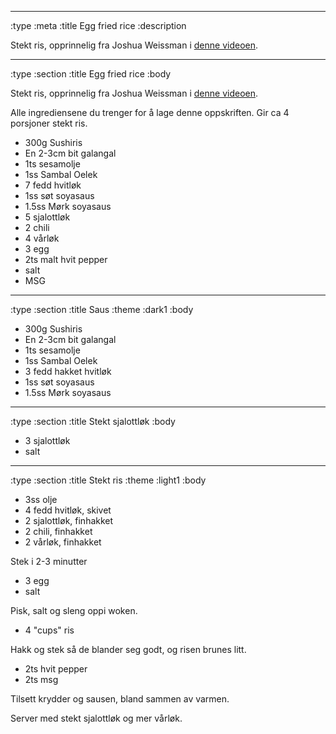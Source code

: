 --------------------------------------------------------------------------------
:type :meta
:title Egg fried rice
:description

Stekt ris, opprinnelig fra Joshua Weissman i [denne
videoen](https://www.youtube.com/watch?v=b9rs3Aznrt0&t=476s).

--------------------------------------------------------------------------------
:type :section
:title Egg fried rice
:body

Stekt ris, opprinnelig fra Joshua Weissman i [denne
videoen](https://www.youtube.com/watch?v=b9rs3Aznrt0&t=476s).

Alle ingrediensene du trenger for å lage denne oppskriften. Gir ca 4 porsjoner stekt ris.

- 300g Sushiris
- En 2-3cm bit galangal
- 1ts sesamolje
- 1ss Sambal Oelek
- 7 fedd hvitløk
- 1ss søt soyasaus
- 1.5ss Mørk soyasaus
- 5 sjalottløk
- 2 chili
- 4 vårløk
- 3 egg
- 2ts malt hvit pepper
- salt
- MSG

--------------------------------------------------------------------------------
:type :section
:title Saus
:theme :dark1
:body

- 300g Sushiris
- En 2-3cm bit galangal
- 1ts sesamolje
- 1ss Sambal Oelek
- 3 fedd hakket hvitløk
- 1ss søt soyasaus
- 1.5ss Mørk soyasaus

--------------------------------------------------------------------------------
:type :section
:title Stekt sjalottløk
:body

- 3 sjalottløk
- salt

--------------------------------------------------------------------------------
:type :section
:title Stekt ris
:theme :light1
:body

- 3ss olje
- 4 fedd hvitløk, skivet
- 2 sjalottløk, finhakket
- 2 chili, finhakket
- 2 vårløk, finhakket

Stek i 2-3 minutter

- 3 egg
- salt

Pisk, salt og sleng oppi woken.

- 4 "cups" ris

Hakk og stek så de blander seg godt, og risen brunes litt.

- 2ts hvit pepper
- 2ts msg

Tilsett krydder og sausen, bland sammen av varmen.

Server med stekt sjalottløk og mer vårløk.
